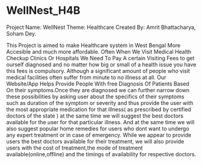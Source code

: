 # WellNest_H4B
Project Name: WellNest
Theme: Healthcare
Created By: Amrit Bhattacharya, Soham Dey.

This Project is aimed to make Healthcare system in West Bengal More Accesible and much more
affordable. Often When We Visit Medical Health Checkup Clinics Or Hospitals We Need To Pay A
certain Visiting Fees to get ourself diagnosed and no matter how big or small of a health issue
you have this fees is compulsory. Although a significant amount of people who visit medical
facilities often suffer from minute to no illness at all. Our Website/App Helps Provide People
With free Diagnosis Of Patients Based On their symptoms.Once they are diagnosed we can further
narrow down these possibilities by asking user about the specifics of their symptoms such as
duration of the symptom or severity and thus provide the user with the most appropriate
medication for that illness( as prescribed by certified doctors of the state ) at the same time
we will suggest the best doctors available for the user for that particular illness. And at the
same time we will also suggest popular home remedies for users who dont want to undergo any
expert treatment or in case of emergency. While we appear to provide users the best doctors available for their
treatment, we will also provide users with the cost of treatment,the mode of treatment
available(online,offline) and the timings of availability for respective doctors.

